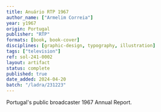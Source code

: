 ```yaml
---
title: Anuário RTP 1967
author_name: ["Armelim Correia"]
year: y1967
origin: Portugal
publisher: "RTP"
formats: [book, book-cover]
disciplines: [graphic-design, typography, illustration]
tags: ["television"]
ref: sol-241-0002
layout: artifact
status: complete
published: true
date_added: 2024-04-20
batch: "/ladra/231223"
---
```


Portugal's public broadcaster 1967 Annual Report.
